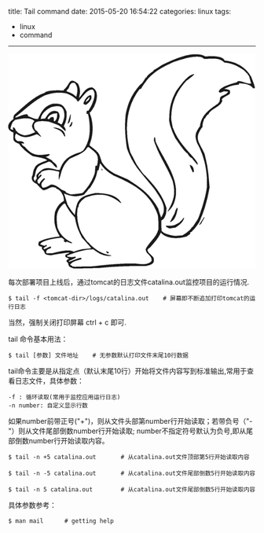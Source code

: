 title: Tail command
date: 2015-05-20 16:54:22
categories: linux
tags:
  - linux
  - command
---
<img src="/imgs/linux/tail.png" alt="tail command" />

每次部署项目上线后，通过tomcat的日志文件catalina.out监控项目的运行情况.

	$ tail -f <tomcat-dir>/logs/catalina.out   	# 屏幕即不断追加打印tomcat的运行日志

当然，强制关闭打印屏幕 ctrl + c 即可. 

<!--  more  -->

tail 命令基本用法：

	$ tail [参数] 文件地址  	# 无参数默认打印文件末尾10行数据

tail命令主要是从指定点（默认末尾10行）开始将文件内容写到标准输出,常用于查看日志文件，具体参数：

	-f : 循环读取(常用于监控应用运行日志)
	-n number: 自定义显示行数

如果number前带正号("+")，则从文件头部第number行开始读取；若带负号（"-"）则从文件尾部倒数number行开始读取; number不指定符号默认为负号,即从尾部倒数number行开始读取内容。

	$ tail -n +5 catalina.out 		# 从catalina.out文件顶部第5行开始读取内容
	
	$ tail -n -5 catalina.out 		# 从catalina.out文件尾部倒数5行开始读取内容

	$ tail -n 5 catalina.out 		# 从catalina.out文件尾部倒数5行开始读取内容

具体参数参考：

	$ man mail		# getting help




